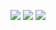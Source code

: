 ![](http://github-profile-summary-cards.vercel.app/api/cards/profile-details?username=grn-x&theme=aura_dark) 
![](http://github-profile-summary-cards.vercel.app/api/cards/repos-per-language?username=grn-x&theme=aura_dark) ![](http://github-profile-summary-cards.vercel.app/api/cards/most-commit-language?username=grn-x&theme=aura_dark) 
<!--
**grn-x/grn-x** is a ✨ _special_ ✨ repository because its `README.md` (this file) appears on your GitHub profile.

Here are some ideas to get you started:

- 🔭 I’m currently working on ...
- 🌱 I’m currently learning ...
- 👯 I’m looking to collaborate on ...
- 🤔 I’m looking for help with ...
- 💬 Ask me about ...
- 📫 How to reach me: ...
- 😄 Pronouns: ...
- ⚡ Fun fact: ...
-->

